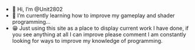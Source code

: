 - 👋 Hi, I’m @Unit2802
- 🌱 I’m currently learning how to improve my gameplay and shader programming...
- 😁 Just using this site as a place to display current work I have done, if you see anything at all I can improve please comment I am constantly looking for ways to improve my knowledge of programming.

<!---
Unit2802/Unit2802 is a ✨ special ✨ repository because its `README.md` (this file) appears on your GitHub profile.
You can click the Preview link to take a look at your changes.
--->
